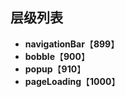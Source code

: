 ## 层级列表

- **navigationBar**【**899**】
- **bobble**【**900**】
- **popup**【**910**】
- **pageLoading**【**1000**】
